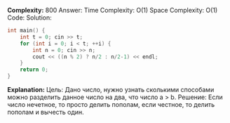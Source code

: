 **Complexity:** 800
Answer:
	Time Complexity: O(1)
	Space Complexity: O(1)
Code:
Solution:
```cpp
int main() {  
    int t = 0; cin >> t;  
    for (int i = 0; i < t; ++i) {  
        int n = 0; cin >> n;  
        cout << ((n % 2) ? n/2 : n/2-1) << endl;  
    }  
    return 0;  
}
```
**Explanation:**
	Цель: Дано число, нужно узнать сколькими способами можно разделить данное число на два, что число a > b.
	Решение: Если число нечетное, то просто делить пополам, если честное, то делить пополам и вычесть один.